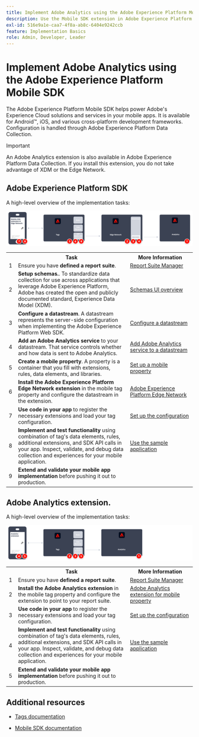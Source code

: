 ```yaml
---
title: Implement Adobe Analytics using the Adobe Experience Platform Mobile SDK
description: Use the Mobile SDK extension in Adobe Experience Platform Data Collection to send data to Adobe Analytics.
exl-id: 516e9a1e-caa7-4f8a-ab8c-6404e9242ccb
feature: Implementation Basics
role: Admin, Developer, Leader
---
```

# Implement Adobe Analytics using the Adobe Experience Platform Mobile SDK

The Adobe Experience Platform Mobile SDK helps power Adobe's Experience Cloud solutions and services in your mobile apps. It is available for Android&trade;, iOS, and various cross-platform development frameworks. Configuration is handled through Adobe Experience Platform Data Collection.

>[!IMPORTANT]
>
>An Adobe Analytics extension is also available in Adobe Experience Platform Data Collection. If you install this extension, you do not take advantage of XDM or the Edge Network.

## Adobe Experience Platform SDK

A high-level overview of the implementation tasks:

![Adobe Analytics using the Analytics extension workflow](../../assets/mobilesdk-annotated.png)

<table style="width:100%">

<tr>
<th style="width:5%"></th><th style="width:60%"><b>Task</b></th><th style="width:35%"><b>More Information</b></th>
</tr>

<tr>
<td>1</td>
<td>Ensure you have <b>defined a report suite</b>.</td>
<td><a href="../../../admin/admin/c-manage-report-suites/report-suites-admin.md">Report Suite Manager</a></td>
</tr>

<tr>
<td>2</td>
<td><b>Setup schemas.</b>. To standardize data collection for use across applications that leverage Adobe Experience Platform, Adobe has created the open and publicly documented standard, Experience Data Model (XDM).</td>
<td><a href="https://experienceleague.adobe.com/docs/experience-platform/xdm/ui/overview.html">Schemas UI overview</a></td>
</tr>

<tr>
<td>3</td>
<td><b>Configure a datastream</b>. A datastream represents the server-side configuration when implementing the Adobe Experience Platform Web SDK.</td>
<td><a href="https://experienceleague.adobe.com/docs/experience-platform/edge/datastreams/configure.html">Configure a datastream<a></td> 
</tr>

<td>4</td>
<td><b>Add an Adobe Analytics service</b> to your datastream. That service controls whether and how data is sent to Adobe Analytics.</td>
<td><a href="https://experienceleague.adobe.com/docs/experience-platform/edge/datastreams/configure.html#analytics">Add Adobe Analytics service to a datastream</a></td>
</tr>

<tr>
<td>5</td>
<td><b>Create a mobile property</b>. A property is a container that you fill with extensions, rules, data elements, and libraries.</td>
<td><a href="https://developer.adobe.com/client-sdks/documentation/getting-started/create-a-mobile-property/">Set up a mobile property</a></tr>

<tr>
<td>6</td>
<td><b>Install the Adobe Experience Platform Edge Network extension</b> in the mobile tag property and configure the datastream in the extension.</td>
<td><a href="https://developer.adobe.com/client-sdks/documentation/edge-network/">Adobe Experience Platform Edge Network</a>
</tr>

<tr>
<td>7</td>
<td><b>Use code in your app</b> to register the necessary extensions and load your tag configuration.</td>
<td><a href="https://developer.adobe.com/client-sdks/documentation/user-guides/getting-started-with-platform/overview/#set-up-the-configuration">Set up the configuration</a></td>
</tr>

<tr>
<td>8</td>
<td><b>Implement and test functionality</b> using combination of tag's data elements, rules, additional extensions, and SDK API calls in your app. Inspect, validate, and debug data collection and experiences for your mobile application.</td>
<td><a href="https://developer.adobe.com/client-sdks/documentation/user-guides/getting-started-with-platform/overview/#use-the-sample-application">Use the sample application</a>
</tr>

<tr>
<td>9</td>
<td><b>Extend and validate your mobile app implementation</b> before pushing it out to production.</td>
<td></td> 
</tr>

</table>


## Adobe Analytics extension.

A high-level overview of the implementation tasks:

![Adobe Analytics using the Analytics extension workflow](../../assets/mobilesdk-analytics-annotated.png)

<table style="width:100%">

<tr>
<th style="width:5%"></th><th style="width:60%"><b>Task</b></th><th style="width:35%"><b>More Information</b></th>
</tr>

<tr>
<td>1</td>
<td>Ensure you have <b>defined a report suite</b>.</td>
<td><a href="../../../admin/admin/c-manage-report-suites/report-suites-admin.md">Report Suite Manager</a></td>
</tr>

<tr>
<td>2</td>
<td><b>Install the Adobe Analytics extension</b> in the mobile tag property and configure the extension to point to your report suite.</td>
<td><a href="https://developer.adobe.com/client-sdks/documentation/adobe-analytics/">Adobe Analytics extension for mobile property</a>
</tr>

<tr>
<td>3</td>
<td><b>Use code in your app</b> to register the necessary extensions and load your tag configuration.</td>
<td><a href="https://developer.adobe.com/client-sdks/documentation/user-guides/getting-started-with-platform/overview/#set-up-the-configuration">Set up the configuration</a></td>
</tr>

<tr>
<td>4</td>
<td><b>Implement and test functionality</b> using combination of tag's data elements, rules, additional extensions, and SDK API calls in your app. Inspect, validate, and debug data collection and experiences for your mobile application.</td>
<td><a href="https://developer.adobe.com/client-sdks/documentation/user-guides/getting-started-with-platform/overview/#use-the-sample-application">Use the sample application</a>
</tr>

<tr>
<td>5</td>
<td><b>Extend and validate your mobile app implementation</b> before pushing it out to production.</td>
<td></td> 
</tr>

</table>

## Additional resources

- [Tags documentation](https://experienceleague.adobe.com/docs/experience-platform/tags/home.html#)

- [Mobile SDK documentation](https://developer.adobe.com/client-sdks/documentation/)
